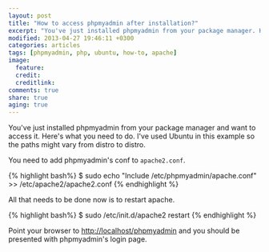 ```yaml
---
layout: post
title: "How to access phpmyadmin after installation?"
excerpt: "You've just installed phpmyadmin from your package manager. Here's what you need to do in order to access it"
modified: 2013-04-27 19:46:11 +0300
categories: articles
tags: [phpmyadmin, php, ubuntu, how-to, apache]
image:
  feature:
  credit:
  creditlink:
comments: true
share: true
aging: true
---
```


You've just installed phpmyadmin from your package manager and want to access it. Here's what you need to do. I've used Ubuntu in this example so the paths might vary from distro to distro.

You need to add phpmyadmin's conf to `apache2.conf`.

{% highlight bash%}
$ sudo echo "Include /etc/phpmyadmin/apache.conf" >> /etc/apache2/apache2.conf
{% endhighlight %}

All that needs to be done now is to restart apache.

{% highlight bash%}
$ sudo /etc/init.d/apache2 restart
{% endhighlight %}

Point your browser to [http://localhost/phpmyadmin](http://localhost/phpmyadmin "phpmyadmin localhost") and you should be presented with phpmyadmin's login page.

